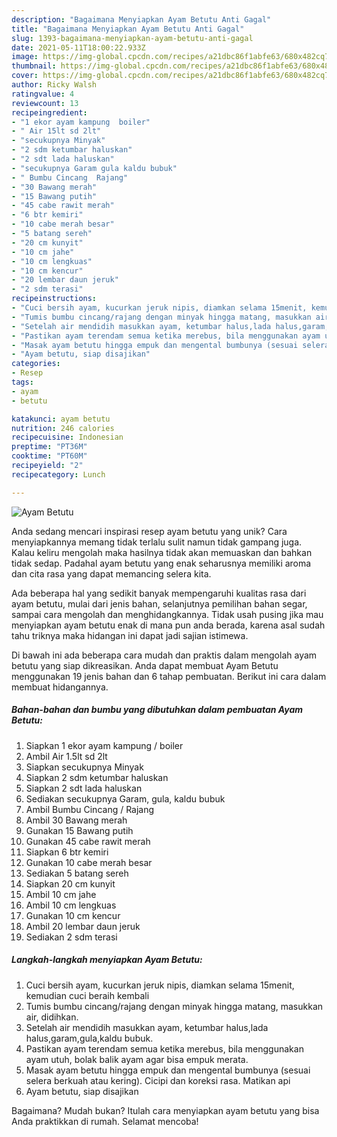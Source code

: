 ```yaml
---
description: "Bagaimana Menyiapkan Ayam Betutu Anti Gagal"
title: "Bagaimana Menyiapkan Ayam Betutu Anti Gagal"
slug: 1393-bagaimana-menyiapkan-ayam-betutu-anti-gagal
date: 2021-05-11T18:00:22.933Z
image: https://img-global.cpcdn.com/recipes/a21dbc86f1abfe63/680x482cq70/ayam-betutu-foto-resep-utama.jpg
thumbnail: https://img-global.cpcdn.com/recipes/a21dbc86f1abfe63/680x482cq70/ayam-betutu-foto-resep-utama.jpg
cover: https://img-global.cpcdn.com/recipes/a21dbc86f1abfe63/680x482cq70/ayam-betutu-foto-resep-utama.jpg
author: Ricky Walsh
ratingvalue: 4
reviewcount: 13
recipeingredient:
- "1 ekor ayam kampung  boiler"
- " Air 15lt sd 2lt"
- "secukupnya Minyak"
- "2 sdm ketumbar haluskan"
- "2 sdt lada haluskan"
- "secukupnya Garam gula kaldu bubuk"
- " Bumbu Cincang  Rajang"
- "30 Bawang merah"
- "15 Bawang putih"
- "45 cabe rawit merah"
- "6 btr kemiri"
- "10 cabe merah besar"
- "5 batang sereh"
- "20 cm kunyit"
- "10 cm jahe"
- "10 cm lengkuas"
- "10 cm kencur"
- "20 lembar daun jeruk"
- "2 sdm terasi"
recipeinstructions:
- "Cuci bersih ayam, kucurkan jeruk nipis, diamkan selama 15menit, kemudian cuci beraih kembali"
- "Tumis bumbu cincang/rajang dengan minyak hingga matang, masukkan air, didihkan."
- "Setelah air mendidih masukkan ayam, ketumbar halus,lada halus,garam,gula,kaldu bubuk."
- "Pastikan ayam terendam semua ketika merebus, bila menggunakan ayam utuh, bolak balik ayam agar bisa empuk merata."
- "Masak ayam betutu hingga empuk dan mengental bumbunya (sesuai selera berkuah atau kering). Cicipi dan koreksi rasa. Matikan api"
- "Ayam betutu, siap disajikan"
categories:
- Resep
tags:
- ayam
- betutu

katakunci: ayam betutu 
nutrition: 246 calories
recipecuisine: Indonesian
preptime: "PT36M"
cooktime: "PT60M"
recipeyield: "2"
recipecategory: Lunch

---
```



![Ayam Betutu](https://img-global.cpcdn.com/recipes/a21dbc86f1abfe63/680x482cq70/ayam-betutu-foto-resep-utama.jpg)

Anda sedang mencari inspirasi resep ayam betutu yang unik? Cara menyiapkannya memang tidak terlalu sulit namun tidak gampang juga. Kalau keliru mengolah maka hasilnya tidak akan memuaskan dan bahkan tidak sedap. Padahal ayam betutu yang enak seharusnya memiliki aroma dan cita rasa yang dapat memancing selera kita.

Ada beberapa hal yang sedikit banyak mempengaruhi kualitas rasa dari ayam betutu, mulai dari jenis bahan, selanjutnya pemilihan bahan segar, sampai cara mengolah dan menghidangkannya. Tidak usah pusing jika mau menyiapkan ayam betutu enak di mana pun anda berada, karena asal sudah tahu triknya maka hidangan ini dapat jadi sajian istimewa.




Di bawah ini ada beberapa cara mudah dan praktis dalam mengolah ayam betutu yang siap dikreasikan. Anda dapat membuat Ayam Betutu menggunakan 19 jenis bahan dan 6 tahap pembuatan. Berikut ini cara dalam membuat hidangannya.

<!--inarticleads1-->

##### Bahan-bahan dan bumbu yang dibutuhkan dalam pembuatan Ayam Betutu:

1. Siapkan 1 ekor ayam kampung / boiler
1. Ambil  Air 1.5lt sd 2lt
1. Siapkan secukupnya Minyak
1. Siapkan 2 sdm ketumbar haluskan
1. Siapkan 2 sdt lada haluskan
1. Sediakan secukupnya Garam, gula, kaldu bubuk
1. Ambil  Bumbu Cincang / Rajang
1. Ambil 30 Bawang merah
1. Gunakan 15 Bawang putih
1. Gunakan 45 cabe rawit merah
1. Siapkan 6 btr kemiri
1. Gunakan 10 cabe merah besar
1. Sediakan 5 batang sereh
1. Siapkan 20 cm kunyit
1. Ambil 10 cm jahe
1. Ambil 10 cm lengkuas
1. Gunakan 10 cm kencur
1. Ambil 20 lembar daun jeruk
1. Sediakan 2 sdm terasi




<!--inarticleads2-->

##### Langkah-langkah menyiapkan Ayam Betutu:

1. Cuci bersih ayam, kucurkan jeruk nipis, diamkan selama 15menit, kemudian cuci beraih kembali
1. Tumis bumbu cincang/rajang dengan minyak hingga matang, masukkan air, didihkan.
1. Setelah air mendidih masukkan ayam, ketumbar halus,lada halus,garam,gula,kaldu bubuk.
1. Pastikan ayam terendam semua ketika merebus, bila menggunakan ayam utuh, bolak balik ayam agar bisa empuk merata.
1. Masak ayam betutu hingga empuk dan mengental bumbunya (sesuai selera berkuah atau kering). Cicipi dan koreksi rasa. Matikan api
1. Ayam betutu, siap disajikan




Bagaimana? Mudah bukan? Itulah cara menyiapkan ayam betutu yang bisa Anda praktikkan di rumah. Selamat mencoba!
